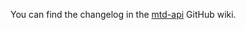 You can find the changelog in the [mtd-api](https://github.com/hmrc/mtd-api/wiki/Changelog) GitHub wiki.